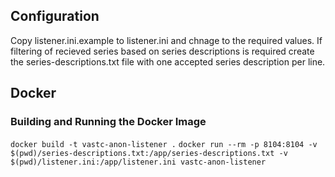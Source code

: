 
## Configuration

Copy listener.ini.example to listener.ini and chnage to the required values.
If filtering of recieved series based on series descriptions is required create the series-descriptions.txt file with one accepted series description per line.

## Docker

### Building and Running the Docker Image

`docker build -t vastc-anon-listener .` 
`docker run --rm -p 8104:8104 -v $(pwd)/series-descriptions.txt:/app/series-descriptions.txt -v $(pwd)/listener.ini:/app/listener.ini vastc-anon-listener`
